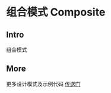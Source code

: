 # 组合模式 Composite

## Intro

组合模式

## More

更多设计模式及示例代码 [传送门](https://github.com/WeihanLi/DesignPatterns)
